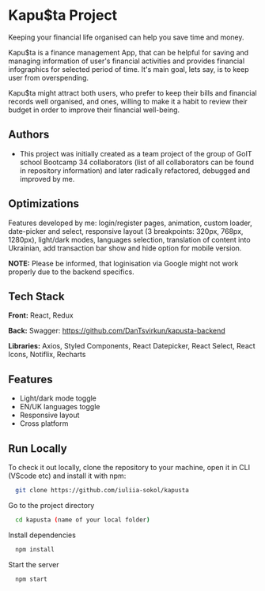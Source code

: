 
# Kapu$ta Project

Keeping your financial life organised can help you save time and money.

Kapu$ta is a finance management App, that can be helpful for saving and managing information of user's financial activities and provides financial infographics for selected period of time. It's main goal, lets say, is to keep user from overspending.

Kapu$ta might attract both users, who prefer to keep their bills and financial records well organised, and ones, willing to make it a habit to review their budget in order to improve their financial well-being.



## Authors

- This project was initially created as a team project of the group of GoIT school Bootcamp 34 collaborators (list of all collaborators can be found in repository information) and later radically refactored, debugged and improved by me.




## Optimizations

Features developed by me: login/register pages, animation, custom loader, date-picker and select, responsive layout (3 breakpoints: 320px, 768px, 1280px), light/dark modes, languages selection, translation of content into Ukrainian, add transaction bar show and hide option for mobile version. 

**NOTE:** Please be informed, that loginisation via Google might not work properly due to the backend specifics. 





## Tech Stack

**Front:** React, Redux

**Back:** Swagger: https://github.com/DanTsvirkun/kapusta-backend

**Libraries:** Axios, Styled Components, React Datepicker, React Select, React Icons, Notiflix, Recharts


## Features

- Light/dark mode toggle
- EN/UK languages toggle
- Responsive layout
- Cross platform


## Run Locally

To check it out locally, clone the repository to your machine, open it in CLI (VScode etc) and install it with npm:

```bash
  git clone https://github.com/iuliia-sokol/kapusta
```

Go to the project directory

```bash
  cd kapusta (name of your local folder)
```

Install dependencies

```bash
  npm install
```

Start the server

```bash
  npm start
```

